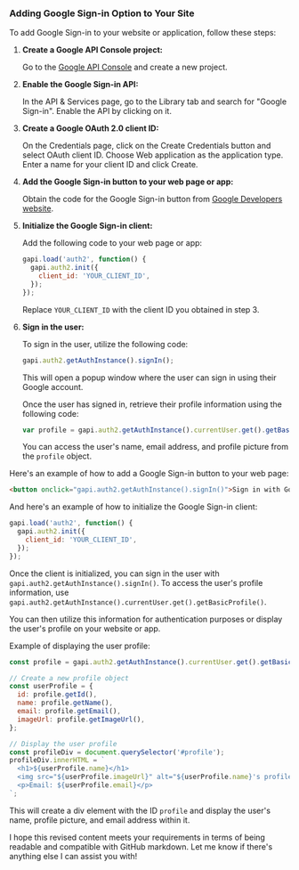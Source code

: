 ### Adding Google Sign-in Option to Your Site

To add Google Sign-in to your website or application, follow these steps:

1. **Create a Google API Console project:**

   Go to the [Google API Console](https://console.developers.google.com/) and create a new project.

2. **Enable the Google Sign-in API:**

   In the API & Services page, go to the Library tab and search for "Google Sign-in". Enable the API by clicking on it.

3. **Create a Google OAuth 2.0 client ID:**

   On the Credentials page, click on the Create Credentials button and select OAuth client ID. Choose Web application as the application type. Enter a name for your client ID and click Create.

4. **Add the Google Sign-in button to your web page or app:**

   Obtain the code for the Google Sign-in button from [Google Developers website](https://developers.google.com/identity/sign-in/web/build-button).

5. **Initialize the Google Sign-in client:**

   Add the following code to your web page or app:

   ```javascript
   gapi.load('auth2', function() {
     gapi.auth2.init({
       client_id: 'YOUR_CLIENT_ID',
     });
   });
   ```

   Replace `YOUR_CLIENT_ID` with the client ID you obtained in step 3.

6. **Sign in the user:**

   To sign in the user, utilize the following code:

   ```javascript
   gapi.auth2.getAuthInstance().signIn();
   ```

   This will open a popup window where the user can sign in using their Google account.

   Once the user has signed in, retrieve their profile information using the following code:

   ```javascript
   var profile = gapi.auth2.getAuthInstance().currentUser.get().getBasicProfile();
   ```

   You can access the user's name, email address, and profile picture from the `profile` object.

Here's an example of how to add a Google Sign-in button to your web page:

```html
<button onclick="gapi.auth2.getAuthInstance().signIn()">Sign in with Google</button>
```

And here's an example of how to initialize the Google Sign-in client:

```javascript
gapi.load('auth2', function() {
  gapi.auth2.init({
    client_id: 'YOUR_CLIENT_ID',
  });
});
```

Once the client is initialized, you can sign in the user with `gapi.auth2.getAuthInstance().signIn()`. To access the user's profile information, use `gapi.auth2.getAuthInstance().currentUser.get().getBasicProfile()`.

You can then utilize this information for authentication purposes or display the user's profile on your website or app.

Example of displaying the user profile:

```javascript
const profile = gapi.auth2.getAuthInstance().currentUser.get().getBasicProfile();

// Create a new profile object
const userProfile = {
  id: profile.getId(),
  name: profile.getName(),
  email: profile.getEmail(),
  imageUrl: profile.getImageUrl(),
};

// Display the user profile
const profileDiv = document.querySelector('#profile');
profileDiv.innerHTML = `
  <h1>${userProfile.name}</h1>
  <img src="${userProfile.imageUrl}" alt="${userProfile.name}'s profile picture">
  <p>Email: ${userProfile.email}</p>
`;
```

This will create a div element with the ID `profile` and display the user's name, profile picture, and email address within it.

I hope this revised content meets your requirements in terms of being readable and compatible with GitHub markdown. Let me know if there's anything else I can assist you with!
